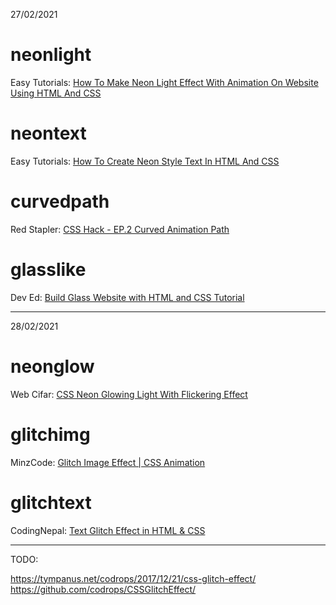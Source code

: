 27/02/2021
# neonlight
Easy Tutorials: [How To Make Neon Light Effect With Animation On Website Using HTML And CSS](https://www.youtube.com/watch?v=Lp80KyfV6t0)

# neontext
Easy Tutorials: [How To Create Neon Style Text In HTML And CSS](https://www.youtube.com/watch?v=UlSWnzaCI38)

# curvedpath
Red Stapler: [CSS Hack - EP.2 Curved Animation Path](https://www.youtube.com/watch?v=QocWxqA28Ds)

# glasslike
Dev Ed: [Build Glass Website with HTML and CSS Tutorial](https://www.youtube.com/watch?v=O7WbVj5apxU)

<hr>

28/02/2021

# neonglow
Web Cifar: [CSS Neon Glowing Light With Flickering Effect](https://www.youtube.com/watch?v=NLtUycloTnc)

# glitchimg
MinzCode: [Glitch Image Effect | CSS Animation](https://www.youtube.com/watch?v=xhVQkrCdD4Q)

# glitchtext
CodingNepal: [Text Glitch Effect in HTML & CSS](https://www.codingnepalweb.com/2020/05/text-glitch-effect-in-html-css.html)


<hr>

TODO:

https://tympanus.net/codrops/2017/12/21/css-glitch-effect/
https://github.com/codrops/CSSGlitchEffect/